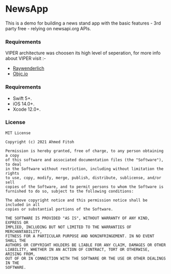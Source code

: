 # NewsApp
This is a demo for building a news stand app with the basic features - 3rd party free - relying on newsapi.org APIs.


### Requirements
VIPER architecture was choosen its high level of seperation, for more info about VIPER visit :-
- [Raywenderlich](https://www.raywenderlich.com/8440907-getting-started-with-the-viper-architecture-pattern) 
- [Objc.io](https://www.objc.io/issues/13-architecture/viper/) 

### Requirements
- Swift 5+.
- iOS 14.0+.
- Xcode 12.0+. 



### License
```
MIT License

Copyright (c) 2021 Ahmed Fitoh

Permission is hereby granted, free of charge, to any person obtaining a copy
of this software and associated documentation files (the "Software"), to deal
in the Software without restriction, including without limitation the rights
to use, copy, modify, merge, publish, distribute, sublicense, and/or sell
copies of the Software, and to permit persons to whom the Software is
furnished to do so, subject to the following conditions:

The above copyright notice and this permission notice shall be included in all
copies or substantial portions of the Software.

THE SOFTWARE IS PROVIDED "AS IS", WITHOUT WARRANTY OF ANY KIND, EXPRESS OR
IMPLIED, INCLUDING BUT NOT LIMITED TO THE WARRANTIES OF MERCHANTABILITY,
FITNESS FOR A PARTICULAR PURPOSE AND NONINFRINGEMENT. IN NO EVENT SHALL THE
AUTHORS OR COPYRIGHT HOLDERS BE LIABLE FOR ANY CLAIM, DAMAGES OR OTHER
LIABILITY, WHETHER IN AN ACTION OF CONTRACT, TORT OR OTHERWISE, ARISING FROM,
OUT OF OR IN CONNECTION WITH THE SOFTWARE OR THE USE OR OTHER DEALINGS IN THE
SOFTWARE.
```
